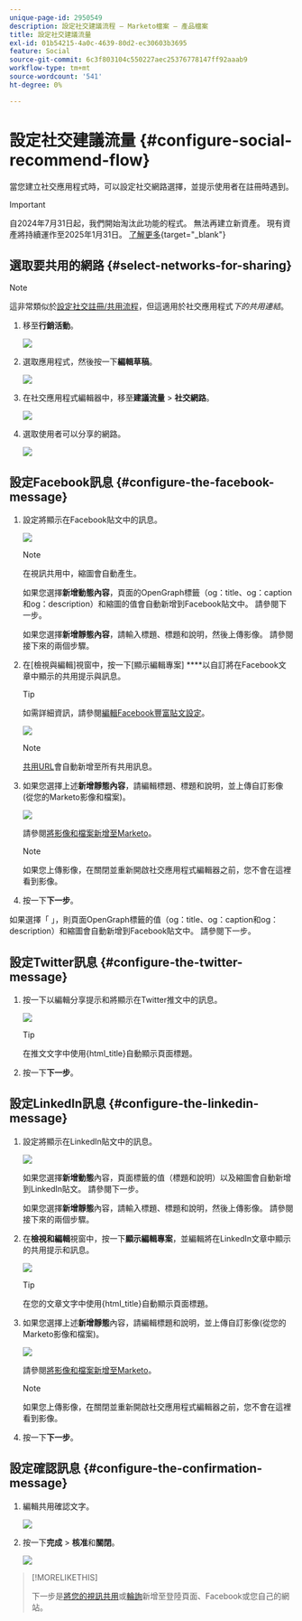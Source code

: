 ```yaml
---
unique-page-id: 2950549
description: 設定社交建議流程 — Marketo檔案 — 產品檔案
title: 設定社交建議流量
exl-id: 01b54215-4a0c-4639-80d2-ec30603b3695
feature: Social
source-git-commit: 6c3f803104c550227aec25376778147ff92aaab9
workflow-type: tm+mt
source-wordcount: '541'
ht-degree: 0%

---
```


# 設定社交建議流量 {#configure-social-recommend-flow}

當您建立社交應用程式時，可以設定社交網路選擇，並提示使用者在註冊時遇到。

>[!IMPORTANT]
>
>自2024年7月31日起，我們開始淘汰此功能的程式。 無法再建立新資產。 現有資產將持續運作至2025年1月31日。 [了解更多](https://nation.marketo.com/t5/employee-blogs/marketo-engage-social-features-deprecation/ba-p/351977){target="_blank"}

## 選取要共用的網路 {#select-networks-for-sharing}

>[!NOTE]
>
>這非常類似於[設定社交註冊/共用流程](/help/marketo/product-docs/demand-generation/social/configuring-social-actions/configure-social-sign-up-share-flow.md)，但這適用於社交應用程式&#x200B;_下的共用連結_。

1. 移至&#x200B;**行銷活動**。

   ![](assets/login-marketing-activities-1.png)

1. 選取應用程式，然後按一下&#x200B;**編輯草稿**。

   ![](assets/image2014-9-22-11-3a51-3a6.png)

1. 在社交應用程式編輯器中，移至&#x200B;**建議流量** > **社交網路**。

   ![](assets/recommendedflow.png)

1. 選取使用者可以分享的網路。

   ![](assets/socialnetworkschoose.png)

## 設定Facebook訊息 {#configure-the-facebook-message}

1. 設定將顯示在Facebook貼文中的訊息。

   ![](assets/image2014-9-22-11-3a53-3a21.png)

   >[!NOTE]
   >
   >在視訊共用中，縮圖會自動產生。

   如果您選擇&#x200B;**新增動態內容**，頁面的OpenGraph標籤（og：title、og：caption和og：description）和縮圖的值會自動新增到Facebook貼文中。 請參閱下一步。

   如果您選擇&#x200B;**新增靜態內容**，請輸入標題、標題和說明，然後上傳影像。 請參閱接下來的兩個步驟。

1. 在[檢視與編輯]視窗中，按一下[顯示編輯專案] ****&#x200B;以自訂將在Facebook文章中顯示的共用提示與訊息。

   >[!TIP]
   >
   >如需詳細資訊，請參閱[編輯Facebook豐富貼文設定](/help/marketo/product-docs/demand-generation/facebook/edit-facebook-rich-post-settings.md)。

   ![](assets/image2014-9-22-11-3a54-3a36.png)

   >[!NOTE]
   >
   >[共用URL](/help/marketo/product-docs/demand-generation/social/social-functions/choose-the-share-url-for-a-social-app.md)會自動新增至所有共用訊息。

1. 如果您選擇上述&#x200B;**新增靜態內容**，請編輯標題、標題和說明，並上傳自訂影像(從您的Marketo影像和檔案)。

   ![](assets/image2014-9-22-11-3a55-3a14.png)

   請參閱[將影像和檔案新增至Marketo](/help/marketo/product-docs/demand-generation/images-and-files/add-images-and-files-to-marketo.md)。

   >[!NOTE]
   >
   >如果您上傳影像，在關閉並重新開啟社交應用程式編輯器之前，您不會在這裡看到影像。

1. 按一下&#x200B;**下一步**。

如果選擇「 」，則頁面OpenGraph標籤的值（og：title、og：caption和og：description）和縮圖會自動新增到Facebook貼文中。 請參閱下一步。

## 設定Twitter訊息 {#configure-the-twitter-message}

1. 按一下以編輯分享提示和將顯示在Twitter推文中的訊息。

   ![](assets/image2014-9-22-12-3a2-3a40.png)

   >[!TIP]
   >
   >在推文文字中使用{html_title}自動顯示頁面標題。

1. 按一下&#x200B;**下一步**。

## 設定LinkedIn訊息 {#configure-the-linkedin-message}

1. 設定將顯示在LinkedIn貼文中的訊息。

   ![](assets/image2014-9-22-12-3a3-3a21.png)

   如果您選擇&#x200B;**新增動態**&#x200B;內容，頁面標籤的值（標題和說明）以及縮圖會自動新增到LinkedIn貼文。 請參閱下一步。

   如果您選擇&#x200B;**新增靜態**&#x200B;內容，請輸入標題、標題和說明，然後上傳影像。 請參閱接下來的兩個步驟。

1. 在&#x200B;**檢視和編輯**&#x200B;視窗中，按一下&#x200B;**顯示編輯專案**，並編輯將在LinkedIn文章中顯示的共用提示和訊息。

   ![](assets/image2014-9-22-12-3a3-3a38.png)

   >[!TIP]
   >
   >在您的文章文字中使用{html_title}自動顯示頁面標題。

1. 如果您選擇上述&#x200B;**新增靜態**&#x200B;內容，請編輯標題和說明，並上傳自訂影像(從您的Marketo影像和檔案)。

   ![](assets/image2014-9-22-12-3a4-3a43.png)

   請參閱[將影像和檔案新增至Marketo](/help/marketo/product-docs/demand-generation/images-and-files/add-images-and-files-to-marketo.md)。

   >[!NOTE]
   >
   >如果您上傳影像，在關閉並重新開啟社交應用程式編輯器之前，您不會在這裡看到影像。

1. 按一下&#x200B;**下一步**。

## 設定確認訊息 {#configure-the-confirmation-message}

1. 編輯共用確認文字。

   ![](assets/image2014-9-22-12-3a5-3a30.png)

1. 按一下&#x200B;**完成** > **核准**&#x200B;和&#x200B;**關閉**。

   ![](assets/image2014-9-22-12-3a5-3a45.png)

>[!MORELIKETHIS]
>
>下一步是[將您的視訊共用](/help/marketo/product-docs/demand-generation/social/configuring-social-actions/customize-video-share-flow.md)或[輪詢](/help/marketo/product-docs/demand-generation/social/creating-a-poll/create-a-poll.md)新增至登陸頁面、Facebook或您自己的網站。
